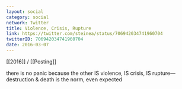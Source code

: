 ```yaml
---
layout: social
category: social
network: Twitter
title: Violence, Crisis, Rupture
link: https://twitter.com/steinea/status/706942034741960704
twitterID: 706942034741960704
date: 2016-03-07
---
```


[[2016]] / [[Posting]]

there is no panic because the other IS violence, IS crisis, IS rupture—destruction & death is the norm, even expected
